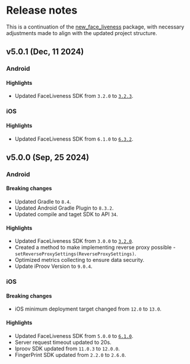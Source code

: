 # Release notes

This is a continuation of the [new_face_liveness](https://pub.dev/packages/new_face_liveness) package, with necessary adjustments made to align with the updated project structure.

## v5.0.1 (Dec, 11 2024)

### Android

#### Highlights

- Updated FaceLiveness SDK from `3.2.0` to [`3.2.3`](https://docs.caf.io/sdks/android/release-notes#faceliveness-3.2.3).

### iOS

#### Highlights

- Updated FaceLiveness SDK from `6.1.0` to [`6.3.2`](https://docs.caf.io/sdks/ios/release-notes#faceliveness-6.3.2). 

## v5.0.0 (Sep, 25 2024)

### Android

#### Breaking changes

- Updated Gradle to `8.4`.
- Updated Android Gradle Plugin to `8.3.2`.
- Updated compile and taget SDK to API `34`.

#### Highlights

- Updated FaceLiveness SDK from `3.0.0` to [`3.2.0`](https://docs.caf.io/sdks/android/release-notes#faceliveness-3.2.0).
- Created a method to make implementing reverse proxy possible - `setReverseProxySettings(ReverseProxySettings)`.
- Optimized metrics collecting to ensure data security.
- Update iProov Version to `9.0.4`.

### iOS

#### Breaking changes

- iOS minimum deployment target changed from `12.0` to `13.0`.

#### Highlights

- Updated FaceLiveness SDK from `5.0.0` to [`6.1.0`](https://docs.caf.io/sdks/ios/release-notes#faceliveness-6.1.0).
- Server request timeout updated to 20s.
- Iproov SDK updated from `11.0.3` to `12.0.0`.
- FingerPrint SDK updated from `2.2.0` to `2.6.0`.
